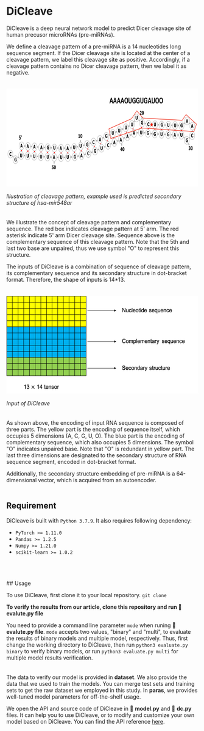 # DiCleave

DiCleave is a deep neural network model to predict Dicer cleavage site of human precusor microRNAs (pre-miRNAs).

We define a cleavage pattern of a pre-miRNA is a 14 nucleotides long sequence segment. If the Dicer cleavage site is located at the center of a cleavage pattern, we label this cleavage site as positive. Accordingly, if a cleavage pattern contains no Dicer cleavage pattern, then we label it as negative.
<br>
<br>
<br>
<img src="/img/cleav_patt.png" alt="cleavage pattern" height="256">

*Illustration of cleavage pattern, example used is predicted secondary structure of hsa-mir548ar*
<br>
<br>
<br>
We illustrate the concept of cleavage pattern and complementary sequence. The red box indicates cleavage pattern at 5' arm. The red asterisk indicate 5' arm Dicer cleavage site. Sequence above is the complementary sequence of this cleavage pattern. Note that the 5th and last two base are unpaired, thus we use symbol "O" to represent this structure.

The inputs of DiCleave is a combination of sequence of cleavage pattern, its complementary sequence and its secondary structure in dot-bracket format. Therefore, the shape of inputs is 14\*13.
<br>
<br>
<br>
<img src="/img/input_.png" alt="input" height="256">

*Input of DiCleave*
<br>
<br>
<br>
As shown above, the encoding of input RNA sequence is composed of three parts. The yellow part is the encoding of sequence itself, which occupies 5 dimensions (A, C, G, U, O). The blue part is the encoding of complementary sequence, which also occupies 5 dimensions. The symbol "O" indicates unpaired base. Note that "O" is redundant in yellow part. The last three dimensions are designated to the secondary structure of RNA sequence segment, encoded in dot-bracket format.

Additionally, the secondary structure embedding of pre-miRNA is a 64-dimensional vector, which is acquired from an autoencoder.
<br>
<br>
## Requirement

DiCleave is built with `Python 3.7.9`. It also requires following dependency:
* `PyTorch >= 1.11.0`
* `Pandas >= 1.2.5`
* `Numpy >= 1.21.0`
* `scikit-learn >= 1.0.2`
<br>
<br>
<br>
## Usage

To use DiCleave, first clone it to your local repository.
`git clone `

**To verify the results from our article, clone this repository and run :page_facing_up: evalute.py file**

You need to provide a command line parameter `mode` when runing :page_facing_up: **evalute.py file**. `mode` accepts two values, "binary" and "multi", to evaluate the results of binary models and multiple model, respectively. Thus, first change the working directory to DiCleave, then run `python3 evaluate.py binary` to verify binary models, or run `python3 evaluate.py multi` for multiple model results verification.
<br>
<br>
<br>
The data to verify our model is provided in **dataset**. We also provide the data that we used to train the models. You can merge test sets and training sets to get the raw dataset we employed in this study. In **paras**, we provides well-tuned model parameters for off-the-shelf usage.


We open the API and source code of DiCleave in :page_facing_up: **model.py** and :page_facing_up: **dc.py** files. It can help you to use DiCleave, or to modify and customize your own model based on DiCleave. You can find the API reference [here](https://bic-1.gitbook.io/dicleave/).
